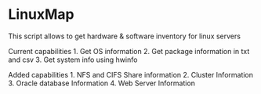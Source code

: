 # LinuxMap
This script allows to get hardware & software inventory for linux servers

Current capabilities
    1. Get OS information
    2. Get package information in txt and csv
    3. Get system info using hwinfo

Added capabilities
    1. NFS and CIFS Share information
    2. Cluster Information
    3. Oracle database Information
    4. Web Server Information